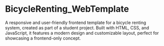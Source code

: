 # BicycleRenting_WebTemplate
A responsive and user-friendly frontend template for a bicycle renting system, created as part of a student project. Built with HTML, CSS, and JavaScript, it features a modern design and customizable layout, perfect for showcasing a frontend-only concept.
